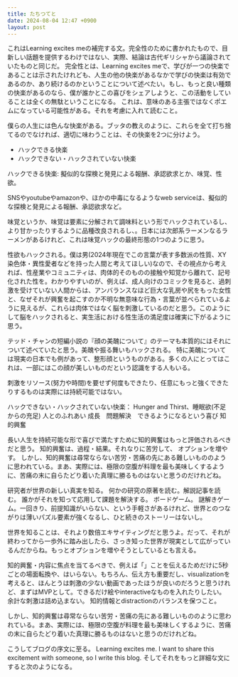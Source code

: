 ```yaml
---
title: たちつてと
date: 2024-08-04 12:47 +0900
layout: post
---
```


これはLearning excites meの補完する文。完全性のために書かれたもので、目新しい話題を提供するわけではない、実際、結論は古代ギリシャから議論されていたものと同じだ。
完全性とは、Learning excites meで、学びが一つの快楽であることは示されたけれども、人生の他の快楽があるなかで学びの快楽は有効であるのか、あり続けるのかということについて述べたい。もし、もっと良い種類の快楽があるのなら、僕が誰かとこの喜びをシェアしようと、この活動をしていることは全くの無駄ということになる。
これは、意味のある主張ではなくポエムになっている可能性がある。それを考慮に入れて読むこと。

僕らの人生には色んな快楽がある。ブッタの教えのように、これらを全て打ち捨てるのでなければ、適切に味わうことは、その快楽を2つに分けよう。
- ハックできる快楽
- ハックできない・ハックされていない快楽

ハックできる快楽: 擬似的な探検と発見による報酬、承認欲求とか、味覚、性欲。

SNSやyoutubeやamazonや、ほかの中毒になるようなweb serviceは、擬似的な探検と発見による報酬、承認欲求など。

味覚というか、味覚は要素に分解されて調味料という形でハックされているし、より甘かったりするように品種改良されるし、。日本には次郎系ラーメンなるラーメンがあるけれど、これは味覚ハックの最終形態の1つのように思う。

性欲もハックされる。僕は男(2024年現在でこの言葉が表す多数派の性質、XY染色体・異性愛者などを持った人間と考えてほしい)なので、その視点から考えれば、性産業やコミュニティは、肉体的そのものの接触や知覚から離れて、記号化された性を。わかりやすいのが、例えば、成人向けのコミックを見ると、過刺激を受けていない人間からは、アンバランスなほど巨大な乳房や尻をもった女性と、なぜそれが興奮を起こすのか不明な無意味な行為・言葉が並べられているように見えるが、これらは肉体ではなく脳を刺激しているのだと思う。このようにして脳をハックされると、実生活における性生活の満足度は確実に下がるように思う。

テッド・チャンの短編小説の『顔の美醜について』のテーマも本質的にはそれについて述べていたと思う。美醜や振る舞いもハックされる。
特に美醜については現実の日本でも例があって、整形顔というものがある。多くの人にとってはこれは、一部にはこの顔が美しいものだという認識をする人もいる。

刺激をリソース(努力や時間)を要せず何度もできたり、任意にもっと強くできたりするものは実際には持続可能ではない。

ハックできない・ハックされていない快楽：
Hunger and Thirst、睡眠欲(不足からの充足)
人とのふれあい
成長　問題解決　できるようになるという喜び
知的興奮

長い人生を持続可能な形で喜びで満たすために知的興奮はもっと評価されるべきだと思う。
知的興奮は、過程・結果。それなりに苦労して、
オプションを増やす。
しかし、知的興奮は尋常ならない苦労・苦痛の先にある難しいもののように思われている。まあ、実際には、極限の空腹が料理を最も美味しくするように、苦痛の末に自らたどり着いた真理に勝るものはないと思うのだけれどね。

研究者が世界の新しい真実を知る。
何かの研究の原著を読む。解説記事を読む。
誰かがそれを知って応用して課題を解決する。
ボードゲーム。
謎解きゲーム。一回きり、前提知識がいらない、という手軽さがあるけれど、世界とのつながりは薄いパズル要素が強くなるし、ひと続きのストーリーはないし。

世界を知ることは、それより数倍エキサイティングだと思うよ。だって、それが終わってから一歩外に踏み出したら、さっき知った世界が現実として広がっているんだからね。もっとオプションを増やそうとしているとも言える。

知的興奮・内容に焦点を当てるべきで、例えば「」ことを伝えるためだけに5秒ごとの場面転換や、はいらない。もちろん、伝え方も重要だし、visualizationを考えると、ほんとうは刺激の少ない動画であったほうが良いのだろうと思うけれど、まずはMVPとして。できるだけ絵やinteractiveなものを入れたりしたい。余計な刺激は詰め込まない。
知的情報とdistractionのバランスを保つこと。

しかし、知的興奮は尋常ならない苦労・苦痛の先にある難しいもののように思われている。まあ、実際には、極限の空腹が料理を最も美味しくするように、苦痛の末に自らたどり着いた真理に勝るものはないと思うのだけれどね。


こうしてブログの序文に至る。
Learning excites me.
I want to share this excitement with someone, so I write this blog.
そしてそれをもっと詳細な文にすると次のようになる。

